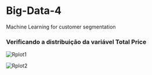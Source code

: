 # Big-Data-4
Machine Learning for customer segmentation
### Verificando a distribuição da variável Total Price
![Rplot1](https://user-images.githubusercontent.com/66141064/215202353-ec37dd3a-f5bd-49b0-a36c-0c4646ae433d.png)

![Rplot2](https://user-images.githubusercontent.com/66141064/215202402-89c284b2-0f44-4bcf-bd16-654963277777.png)
